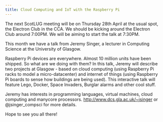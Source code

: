 ```yaml
---
title: Cloud Computing and IoT with the Raspberry Pi
---
```


The next ScotLUG meeting will be on Thursday 28th April at the usual spot, the Electron Club in the CCA. We should be kicking around the Electron Club around 7:00PM. We will be aiming to start the talk at 7:30PM.

This month we have a talk from Jeremy Singer, a lecturer in Computing Science at the University of Glasgow.

Raspberry Pi devices are everywhere. Almost 10 million units have been shipped. So what are we doing with them? 
In this talk, Jeremy will describe two projects at Glasgow - based on cloud computing (using Raspberry Pi racks to model a micro-datacenter) and internet of things (using Raspberry Pi boards to sense how buildings are being used). This interactive talk will feature Lego, Docker, Space Invaders, Burglar alarms
and other cool stuff.

Jeremy has interests in programming languages, virtual machines, cloud computing and manycore processors. http://www.dcs.gla.ac.uk/~jsinger or @jsinger_compsci for more details.

Hope to see you all there!
